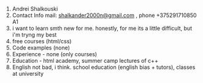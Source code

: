 1. Andrei Shalkouski 
2. Contact Info mail: shalkander2000n@gmail.com , phone +375291710850 A1
3. i want to learn smth new for me. honestly, for me its a little difficult, but i'm tryng my best
4. free courses  (html/css)
5. Code examples (none) 
6. Experience  - none  (only courses)
7. Education - html academy, summer camp lectures of c++
8. English not bad, i think. school education (english bias + tutors), classes at university
